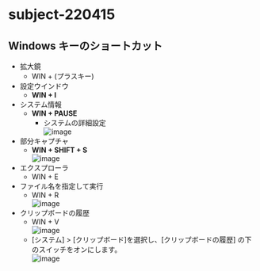 # subject-220415

## Windows キーのショートカット
- 拡大鏡
  - WIN + (プラスキー) 
- 設定ウインドウ
  - **WIN + I**
- システム情報
  - **WIN + PAUSE**
    - システムの詳細設定\
    ![image](https://user-images.githubusercontent.com/1501327/163501422-48554e1a-2afe-479f-9a0d-4100ba869366.png)
- 部分キャプチャ
  - **WIN + SHIFT + S**\
  ![image](https://user-images.githubusercontent.com/1501327/163702949-88db9a82-60aa-4b55-bfbf-8e09731efb5b.png)
- エクスプローラ
  - WIN + E
- ファイル名を指定して実行
  - WIN + R\
  ![image](https://user-images.githubusercontent.com/1501327/163501786-a3350c07-6e3b-4815-aba2-75e9986619a5.png)
- クリップボードの履歴
  - WIN + V\
  ![image](https://user-images.githubusercontent.com/1501327/163703037-9c0f89ac-41f8-462f-bdff-930ebda433af.png)
  - [システム] > [クリップボード]を選択し、[クリップボードの履歴] の下のスイッチをオンにします。\
  ![image](https://github.com/winofsql/subject-220415/assets/1501327/1ebad471-1db2-4eff-9b87-43bc5fa13422)


